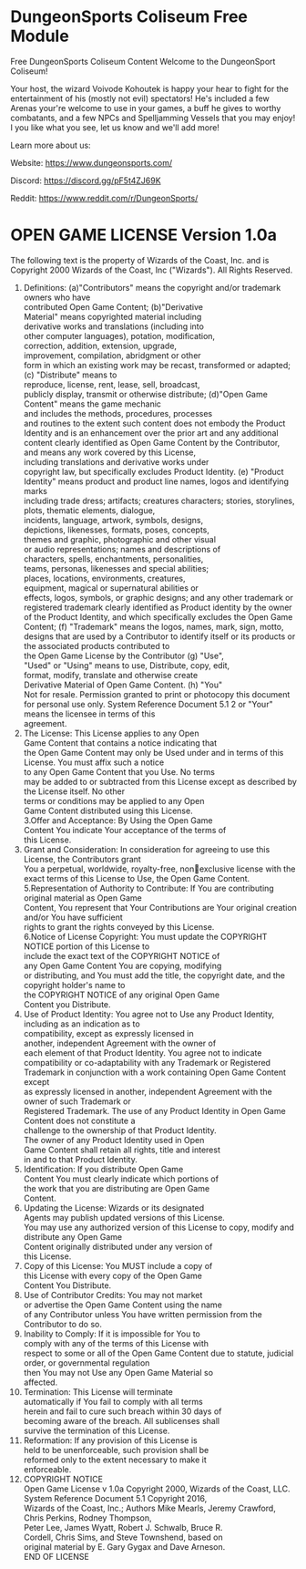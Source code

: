 # DungeonSports Coliseum Free Module
Free DungeonSports Coliseum Content
Welcome to the DungeonSport Coliseum!

Your host, the wizard Voivode Kohoutek is happy your hear to fight for the entertainment of his (mostly not evil) spectators! He's included a few Arenas your're welcome to use in your games, a buff he gives to worthy combatants, and a few NPCs and Spelljamming Vessels that you may enjoy! I you like what you see, let us know and we'll add more!

Learn more about us:

Website: https://www.dungeonsports.com/

Discord: https://discord.gg/pF5t4ZJ69K

Reddit: https://www.reddit.com/r/DungeonSports/

# OPEN	GAME	LICENSE	Version	1.0a	
The	following	text	is	the	property	of	Wizards	of	the	
Coast,	Inc.	and	is	Copyright	2000	Wizards	of	the	
Coast,	Inc	("Wizards").	All	Rights	Reserved.	
1.	Definitions:	(a)"Contributors"	means	the	
copyright	and/or	trademark	owners	who	have	
contributed	Open	Game	Content;	(b)"Derivative	
Material"	means	copyrighted	material	including	
derivative	works	and	translations	(including	into	
other	computer	languages),	potation,	modification,	
correction,	addition,	extension,	upgrade,	
improvement,	compilation,	abridgment	or	other	
form	in	which	an	existing	work	may	be	recast,	
transformed	or	adapted; (c)	"Distribute"	means	to	
reproduce,	license,	rent,	lease,	sell,	broadcast,	
publicly	display,	transmit	or	otherwise	distribute;	
(d)"Open	Game	Content"	means	the	game	mechanic	
and	includes	the	methods,	procedures,	processes	
and	routines	to	the	extent	such	content	does	not	
embody	the	Product	Identity	and	is	an	enhancement	
over	the	prior	art	and	any	additional	content	clearly	
identified	as	Open	Game	Content	by	the	Contributor,	
and	means	any	work	covered	by	this	License,	
including	translations	and	derivative	works	under	
copyright	law,	but	specifically	excludes	Product	
Identity.	(e)	"Product	Identity"	means	product	and	
product	line	names,	logos	and	identifying	marks	
including	trade	dress;	artifacts;	creatures	characters;	
stories,	storylines,	plots,	thematic	elements,	dialogue,	
incidents,	language,	artwork,	symbols,	designs,	
depictions,	likenesses,	formats,	poses,	concepts,	
themes	and	graphic,	photographic	and	other	visual	
or	audio	representations;	names	and	descriptions	of	
characters,	spells,	enchantments,	personalities,	
teams,	personas,	likenesses	and	special	abilities;	
places,	locations,	environments,	creatures,	
equipment,	magical	or	supernatural	abilities	or	
effects,	logos,	symbols,	or	graphic	designs;	and	any	
other	trademark	or	registered	trademark	clearly	
identified	as	Product	identity	by	the	owner	of	the	
Product	Identity,	and	which	specifically	excludes	the	
Open	Game	Content;	(f)	"Trademark"	means	the	
logos,	names,	mark,	sign,	motto,	designs	that	are	
used	by	a	Contributor	to	identify	itself	or	its	
products	or the	associated	products	contributed	to	
the	Open	Game	License	by	the	Contributor	(g)	"Use",	
"Used"	or	"Using"	means	to	use,	Distribute,	copy,	edit,	
format,	modify,	translate	and	otherwise	create	
Derivative	Material	of	Open	Game	Content.	(h)	"You"	
Not	for	resale.	Permission	granted	to	print	or	photocopy	this	document	for	personal	use	only. System	Reference	Document	5.1 2
or	"Your" means	the	licensee	in	terms	of	this	
agreement.	
2.	The	License:	This	License	applies	to	any	Open	
Game	Content	that	contains	a	notice	indicating	that	
the	Open	Game	Content	may	only	be	Used	under	and	
in	terms	of	this	License.	You	must	affix	such	a	notice	
to	any	Open	Game	Content	that	you	Use.	No	terms	
may	be	added	to	or	subtracted	from	this	License	
except	as	described	by	the	License	itself.	No	other	
terms	or	conditions	may	be	applied	to	any	Open	
Game	Content	distributed	using	this	License.	
3.Offer	and	Acceptance:	By	Using	the	Open	Game	
Content	You	indicate	Your	acceptance	of	the	terms	of	
this	License.	
4.	Grant	and	Consideration:	In	consideration	for	
agreeing	to	use	this	License,	the	Contributors	grant	
You	a	perpetual,	worldwide,	royalty-free,	nonexclusive	license	with	the	exact	terms	of	this	License	
to	Use,	the	Open	Game	Content.	
5.Representation	of	Authority	to	Contribute:	If	You	
are	contributing	original	material	as	Open	Game	
Content,	You	represent	that	Your	Contributions	are	
Your	original	creation	and/or	You	have	sufficient	
rights	to	grant	the	rights	conveyed	by	this	License.	
6.Notice	of	License	Copyright:	You	must	update	the	
COPYRIGHT	NOTICE	portion	of	this	License	to	
include	the	exact	text	of	the	COPYRIGHT	NOTICE	of	
any	Open	Game	Content	You	are	copying,	modifying	
or	distributing,	and	You	must	add	the	title,	the	
copyright	date,	and	the	copyright	holder's	name	to	
the	COPYRIGHT	NOTICE	of	any	original	Open	Game	
Content	you	Distribute.	
7.	Use	of	Product	Identity:	You	agree	not	to	Use	any	
Product	Identity,	including	as	an	indication	as	to	
compatibility,	except	as	expressly	licensed	in	
another,	independent	Agreement	with	the	owner	of	
each	element	of	that	Product	Identity.	You	agree	not	
to	indicate	compatibility	or	co-adaptability	with	any	
Trademark	or	Registered	Trademark	in	conjunction	
with	a	work	containing	Open	Game	Content	except	
as	expressly	licensed	in	another,	independent	
Agreement	with	the	owner	of	such	Trademark	or	
Registered	Trademark.	The	use	of	any	Product	
Identity	in	Open	Game	Content	does	not	constitute	a	
challenge	to	the	ownership	of	that	Product	Identity.	
The	owner	of	any	Product	Identity	used	in	Open	
Game	Content	shall	retain	all	rights,	title	and	interest	
in	and	to	that	Product	Identity.	
8.	Identification:	If	you	distribute	Open	Game	
Content	You	must	clearly	indicate	which	portions	of	
the	work	that	you	are	distributing	are	Open	Game	
Content.	
9.	Updating	the	License:	Wizards	or	its	designated	
Agents	may	publish	updated	versions	of	this	License.	
You	may	use	any	authorized	version	of	this	License	
to	copy,	modify	and	distribute	any	Open	Game	
Content	originally	distributed	under	any	version	of	
this	License.	
10.	Copy	of	this	License:	You	MUST	include	a	copy	of	
this	License	with	every	copy	of	the	Open	Game	
Content	You	Distribute.	
11.	Use	of	Contributor	Credits:	You	may	not	market	
or	advertise	the	Open	Game	Content	using	the	name	
of	any	Contributor	unless	You	have	written	
permission	from	the	Contributor	to	do	so.	
12.	Inability	to	Comply:	If	it	is	impossible	for	You	to	
comply	with	any	of	the	terms	of	this	License	with	
respect	to	some	or	all	of	the	Open	Game	Content	due	
to	statute,	judicial	order,	or	governmental	regulation	
then	You	may	not	Use	any	Open	Game	Material	so	
affected.	
13.	Termination:	This	License	will	terminate	
automatically	if	You	fail	to	comply	with	all	terms	
herein	and	fail	to	cure	such	breach	within	30	days	of	
becoming	aware	of	the	breach.	All	sublicenses	shall	
survive	the	termination	of	this	License.	
14.	Reformation:	If	any	provision	of	this	License	is	
held	to	be	unenforceable,	such	provision	shall	be	
reformed	only	to	the	extent	necessary	to	make	it	
enforceable.	
15.	COPYRIGHT	NOTICE	
Open	Game	License	v	1.0a	Copyright	2000,	Wizards	
of	the	Coast,	LLC.	
System	Reference	Document	5.1 Copyright	2016,	
Wizards	of	the	Coast,	Inc.;	Authors	Mike	Mearls,	
Jeremy	Crawford,	Chris	Perkins,	Rodney	Thompson,	
Peter	Lee,	James	Wyatt,	Robert	J.	Schwalb,	Bruce	R.	
Cordell,	Chris	Sims,	and	Steve	Townshend,	based	on	
original	material	by	E.	Gary	Gygax	and	Dave	Arneson.	
END	OF	LICENSE
